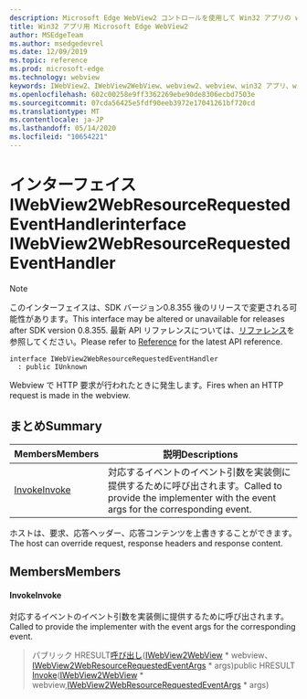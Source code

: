 ```yaml
---
description: Microsoft Edge WebView2 コントロールを使用して Win32 アプリの web コンテンツをホストする
title: Win32 アプリ用 Microsoft Edge WebView2
author: MSEdgeTeam
ms.author: msedgedevrel
ms.date: 12/09/2019
ms.topic: reference
ms.prod: microsoft-edge
ms.technology: webview
keywords: IWebView2、IWebView2WebView、webview2、webview、win32 アプリ、win32、edge
ms.openlocfilehash: 602c00258e9ff3362269ebe90de8306ecbd7503e
ms.sourcegitcommit: 07cda56425e5fdf90eeb3972e17041261bf720cd
ms.translationtype: MT
ms.contentlocale: ja-JP
ms.lasthandoff: 05/14/2020
ms.locfileid: "10654221"
---
```

# <span data-ttu-id="7527b-104">インターフェイス IWebView2WebResourceRequestedEventHandler</span><span class="sxs-lookup"><span data-stu-id="7527b-104">interface IWebView2WebResourceRequestedEventHandler</span></span> 

> [!NOTE]
> <span data-ttu-id="7527b-105">このインターフェイスは、SDK バージョン0.8.355 後のリリースで変更される可能性があります。</span><span class="sxs-lookup"><span data-stu-id="7527b-105">This interface may be altered or unavailable for releases after SDK version 0.8.355.</span></span> <span data-ttu-id="7527b-106">最新 API リファレンスについては、[リファレンス](../../../webview2-api-reference.md)を参照してください。</span><span class="sxs-lookup"><span data-stu-id="7527b-106">Please refer to [Reference](../../../webview2-api-reference.md) for the latest API reference.</span></span>

```
interface IWebView2WebResourceRequestedEventHandler
  : public IUnknown
```

<span data-ttu-id="7527b-107">Webview で HTTP 要求が行われたときに発生します。</span><span class="sxs-lookup"><span data-stu-id="7527b-107">Fires when an HTTP request is made in the webview.</span></span>

## <span data-ttu-id="7527b-108">まとめ</span><span class="sxs-lookup"><span data-stu-id="7527b-108">Summary</span></span>

 <span data-ttu-id="7527b-109">Members</span><span class="sxs-lookup"><span data-stu-id="7527b-109">Members</span></span>                        | <span data-ttu-id="7527b-110">説明</span><span class="sxs-lookup"><span data-stu-id="7527b-110">Descriptions</span></span>
--------------------------------|---------------------------------------------
[<span data-ttu-id="7527b-111">Invoke</span><span class="sxs-lookup"><span data-stu-id="7527b-111">Invoke</span></span>](#invoke) | <span data-ttu-id="7527b-112">対応するイベントのイベント引数を実装側に提供するために呼び出されます。</span><span class="sxs-lookup"><span data-stu-id="7527b-112">Called to provide the implementer with the event args for the corresponding event.</span></span>

<span data-ttu-id="7527b-113">ホストは、要求、応答ヘッダー、応答コンテンツを上書きすることができます。</span><span class="sxs-lookup"><span data-stu-id="7527b-113">The host can override request, response headers and response content.</span></span>

## <span data-ttu-id="7527b-114">Members</span><span class="sxs-lookup"><span data-stu-id="7527b-114">Members</span></span>

#### <span data-ttu-id="7527b-115">Invoke</span><span class="sxs-lookup"><span data-stu-id="7527b-115">Invoke</span></span> 

<span data-ttu-id="7527b-116">対応するイベントのイベント引数を実装側に提供するために呼び出されます。</span><span class="sxs-lookup"><span data-stu-id="7527b-116">Called to provide the implementer with the event args for the corresponding event.</span></span>

> <span data-ttu-id="7527b-117">パブリック HRESULT[呼び出し](#invoke)([IWebView2WebView](IWebView2WebView.md) \* webview、[IWebView2WebResourceRequestedEventArgs](IWebView2WebResourceRequestedEventArgs.md) \* args)</span><span class="sxs-lookup"><span data-stu-id="7527b-117">public HRESULT [Invoke](#invoke)([IWebView2WebView](IWebView2WebView.md) \* webview,[IWebView2WebResourceRequestedEventArgs](IWebView2WebResourceRequestedEventArgs.md) \* args)</span></span>

